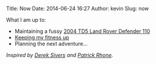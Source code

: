 Title: Now
Date: 2014-06-24 16:27
Author: kevin
Slug: now

What I am up to:

- Maintaining a fussy [2004 TD5 Land Rover Defender 110](/tag/land-rover-defender)
- [Keeping my fitness up](http://claymorecrossfit.co.uk/)
- Planning the next adventure...

*Inspired by [Derek Sivers](https://sivers.org/nowff) and [Patrick Rhone](http://patrickrhone.com/now/).*